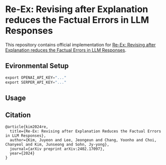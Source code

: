 # Re-Ex: Revising after Explanation reduces the Factual Errors in LLM Responses
This repository contains official implementation for [Re-Ex: Revising after Explanation reduces the Factual Errors in LLM Responses](https://arxiv.org/abs/2402.17097). 


## Evironmental Setup
```python
export OPENAI_API_KEY="..."
export SERPER_API_KEY="..."
```

## Usage


## Citation
```
@article{kim2024re,
  title={Re-Ex: Revising after Explanation Reduces the Factual Errors in LLM Responses},
  author={Kim, Juyeon and Lee, Jeongeun and Chang, Yoonho and Choi, Chanyeol and Kim, Junseong and Sohn, Jy-yong},
  journal={arXiv preprint arXiv:2402.17097},
  year={2024}
}
```
